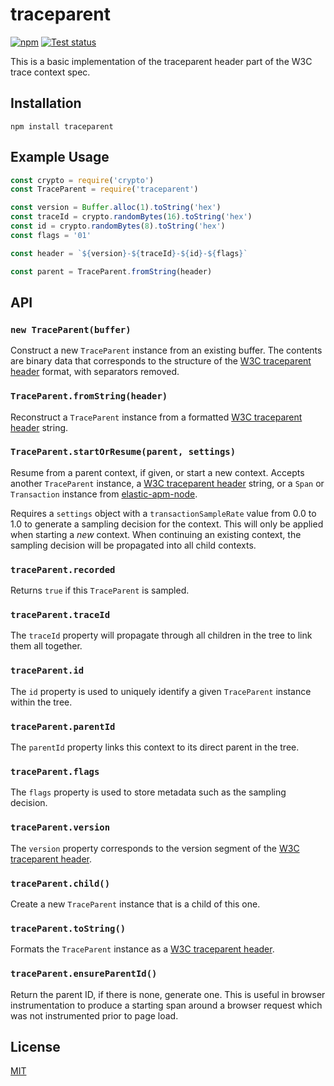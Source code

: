 # traceparent

[![npm](https://img.shields.io/npm/v/traceparent.svg)](https://www.npmjs.com/package/traceparent)
[![Test status](https://github.com/elastic/node-traceparent/workflows/Test/badge.svg)](https://github.com/elastic/node-traceparent/actions)

This is a basic implementation of the traceparent header part of the W3C trace context spec.

## Installation

```
npm install traceparent
```

## Example Usage

```js
const crypto = require('crypto')
const TraceParent = require('traceparent')

const version = Buffer.alloc(1).toString('hex')
const traceId = crypto.randomBytes(16).toString('hex')
const id = crypto.randomBytes(8).toString('hex')
const flags = '01'

const header = `${version}-${traceId}-${id}-${flags}`

const parent = TraceParent.fromString(header)
```

## API

### `new TraceParent(buffer)`

Construct a new `TraceParent` instance from an existing buffer. The contents are binary data that corresponds to the structure of the [W3C traceparent header][traceparent] format, with separators removed.

### `TraceParent.fromString(header)`

Reconstruct a `TraceParent` instance from a formatted [W3C traceparent header][traceparent] string.

### `TraceParent.startOrResume(parent, settings)`

Resume from a parent context, if given, or start a new context. Accepts another `TraceParent` instance, a [W3C traceparent header][traceparent] string, or a `Span` or `Transaction` instance from [elastic-apm-node](http://npmjs.org/package/elastic-apm-node).

Requires a `settings` object with a `transactionSampleRate` value from 0.0 to 1.0 to generate a sampling decision for the context. This will only be applied when starting a _new_ context. When continuing an existing context, the sampling decision will be propagated into all child contexts.

### `traceParent.recorded`

Returns `true` if this `TraceParent` is sampled.

### `traceParent.traceId`

The `traceId` property will propagate through all children in the tree to link them all together.

### `traceParent.id`

The `id` property is used to uniquely identify a given `TraceParent` instance within the tree.

### `traceParent.parentId`

The `parentId` property links this context to its direct parent in the tree.

### `traceParent.flags`

The `flags` property is used to store metadata such as the sampling decision.

### `traceParent.version`

The `version` property corresponds to the version segment of the [W3C traceparent header][traceparent].

### `traceParent.child()`

Create a new `TraceParent` instance that is a child of this one.

### `traceParent.toString()`

Formats the `TraceParent` instance as a [W3C traceparent header][traceparent].

### `traceParent.ensureParentId()`

Return the parent ID, if there is none, generate one. This is useful in browser instrumentation to produce a starting span around a browser request which was not instrumented prior to page load.

## License

[MIT](LICENSE)

[traceparent]: https://github.com/w3c/trace-context/blob/main/spec/20-http_request_header_format.md
